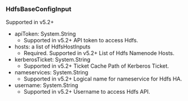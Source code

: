 ### HdfsBaseConfigInput
Supported in v5.2+

- apiToken: System.String
  - Supported in v5.2+
      API token to access Hdfs.
- hosts: a list of HdfsHostInputs
  - Required. Supported in v5.2+
      List of Hdfs Namenode Hosts.
- kerberosTicket: System.String
  - Supported in v5.2+
      Ticket Cache Path of Kerberos Ticket.
- nameservices: System.String
  - Supported in v5.2+
      Logical name for nameservice for Hdfs HA.
- username: System.String
  - Supported in v5.2+
      Username to access Hdfs API.
